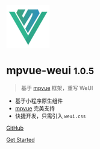 ![logo](_img/mpvue-logo.png)
<!-- ![logo](_img/weui-logo.jpg) -->
# mpvue-weui <small>1.0.5</small>

> 基于 <a href="https://github.com/Meituan-Dianping/mpvue" style=" border-bottom:0;">mpvue</a> 框架，重写 WeUI

* 基于小程序原生组件
* [mpvue](https://github.com/Meituan-Dianping/mpvue) 完美支持
* 快捷开发，只需引入 `weui.css`

[GitHub](https://github.com/KuangPF/mpvue-weui)
<!-- [mpvue](https://github.com/Meituan-Dianping/mpvue) -->
[Get Started](#mpvue-weui)


